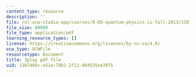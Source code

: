 ```yaml
---
content_type: resource
description: ''
file: /ol-ocw-studio-app/courses/8-05-quantum-physics-ii-fall-2013/1387468ce51a78b12f13d04535e43975_t3r9j7YUFrs.pdf
file_size: 89900
file_type: application/pdf
learning_resource_types: []
license: https://creativecommons.org/licenses/by-nc-sa/4.0/
ocw_type: OCWFile
resourcetype: Document
title: 3play pdf file
uid: 1387468c-e51a-78b1-2f13-d04535e43975
---
```

